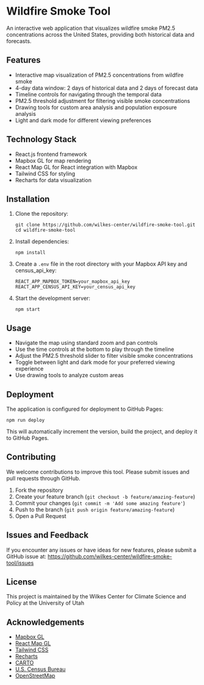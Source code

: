 # Wildfire Smoke Tool

An interactive web application that visualizes wildfire smoke PM2.5 concentrations across the United States, providing both historical data and forecasts.

## Features

- Interactive map visualization of PM2.5 concentrations from wildfire smoke
- 4-day data window: 2 days of historical data and 2 days of forecast data
- Timeline controls for navigating through the temporal data
- PM2.5 threshold adjustment for filtering visible smoke concentrations
- Drawing tools for custom area analysis and population exposure analysis
- Light and dark mode for different viewing preferences

## Technology Stack

- React.js frontend framework
- Mapbox GL for map rendering
- React Map GL for React integration with Mapbox
- Tailwind CSS for styling
- Recharts for data visualization

## Installation

1. Clone the repository:
   ```
   git clone https://github.com/wilkes-center/wildfire-smoke-tool.git
   cd wildfire-smoke-tool
   ```

2. Install dependencies:
   ```
   npm install
   ```

3. Create a `.env` file in the root directory with your Mapbox API key and census_api_key:
   ```
   REACT_APP_MAPBOX_TOKEN=your_mapbox_api_key
   REACT_APP_CENSUS_API_KEY=your_census_api_key
   ```

4. Start the development server:
   ```
   npm start
   ```

## Usage

- Navigate the map using standard zoom and pan controls
- Use the time controls at the bottom to play through the timeline
- Adjust the PM2.5 threshold slider to filter visible smoke concentrations
- Toggle between light and dark mode for your preferred viewing experience
- Use drawing tools to analyze custom areas

## Deployment

The application is configured for deployment to GitHub Pages:

```
npm run deploy
```

This will automatically increment the version, build the project, and deploy it to GitHub Pages.

## Contributing

We welcome contributions to improve this tool. Please submit issues and pull requests through GitHub.

1. Fork the repository
2. Create your feature branch (`git checkout -b feature/amazing-feature`)
3. Commit your changes (`git commit -m 'Add some amazing feature'`)
4. Push to the branch (`git push origin feature/amazing-feature`)
5. Open a Pull Request

## Issues and Feedback

If you encounter any issues or have ideas for new features, please submit a GitHub issue at:
https://github.com/wilkes-center/wildfire-smoke-tool/issues

## License

This project is maintained by the Wilkes Center for Climate Science and Policy at the University of Utah

## Acknowledgements

- [Mapbox GL](https://docs.mapbox.com/mapbox-gl-js/api/)
- [React Map GL](https://visgl.github.io/react-map-gl/)
- [Tailwind CSS](https://tailwindcss.com/)
- [Recharts](https://recharts.org/)
- [CARTO](https://carto.com/)
- [U.S. Census Bureau](https://www.census.gov/)
- [OpenStreetMap](https://www.openstreetmap.org/)
